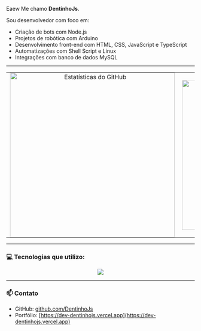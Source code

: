 Eaew Me chamo **DentinhoJs**.

Sou desenvolvedor com foco em:
- Criação de bots com Node.js
- Projetos de robótica com Arduino
- Desenvolvimento front-end com HTML, CSS, JavaScript e TypeScript
- Automatizações com Shell Script e Linux
- Integrações com banco de dados MySQL

---

<table align="center" style="border-collapse: collapse; border: none;">
  <tr>
    <td align="center" style="padding: 0 10px; border: none;">
      <img 
        src="https://github-readme-stats.vercel.app/api?username=DentinhoJs&show_icons=true&theme=radical&locale=pt-BR" 
        width="440" 
        alt="Estatísticas do GitHub" 
        style="border:none;"
      />
    </td>
    <td align="center" style="padding: 0 10px; border: none;">
      <img 
        src="https://github-readme-stats.vercel.app/api/top-langs/?username=DentinhoJs&layout=compact&theme=radical&locale=pt-BR" 
        width="400" 
        alt="Linguagens Mais Usadas" 
        style="border:none;"
      />
    </td>
  </tr>
</table>

---

### 💻 Tecnologias que utilizo:

<p align="center">
  <a href="https://skillicons.dev">
    <img src="https://skillicons.dev/icons?i=discord,vscode,arduino,cpp,cs,react,nodejs,mongodb,mint,linux,kali,mysql,ts,js,npm" />
  </a>
</p>

---

### 📫 Contato

- GitHub: [github.com/DentinhoJs](https://github.com/DentinhoJs)
- Portfólio: [https://dev-dentinhojs.vercel.app](https://dev-dentinhojs.vercel.app)

